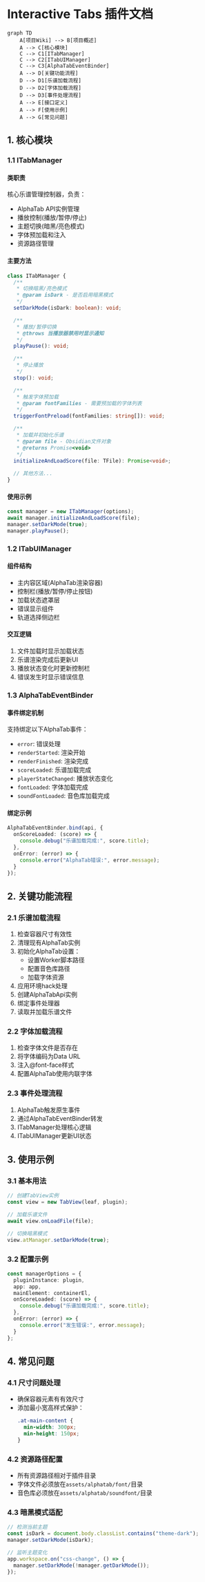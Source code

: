 # Interactive Tabs 插件文档

```mermaid
graph TD
    A[项目Wiki] --> B[项目概述]
    A --> C[核心模块]
    C --> C1[ITabManager]
    C --> C2[ITabUIManager]
    C --> C3[AlphaTabEventBinder]
    A --> D[关键功能流程]
    D --> D1[乐谱加载流程]
    D --> D2[字体加载流程]
    D --> D3[事件处理流程]
    A --> E[接口定义]
    A --> F[使用示例]
    A --> G[常见问题]
```

## 1. 核心模块

### 1.1 ITabManager

#### 类职责
核心乐谱管理控制器，负责：
- AlphaTab API实例管理
- 播放控制(播放/暂停/停止)
- 主题切换(暗黑/亮色模式)
- 字体预加载和注入
- 资源路径管理

#### 主要方法

```typescript
class ITabManager {
  /**
   * 切换暗黑/亮色模式
   * @param isDark - 是否启用暗黑模式
   */
  setDarkMode(isDark: boolean): void;

  /**
   * 播放/暂停切换
   * @throws 当播放器禁用时显示通知
   */
  playPause(): void;

  /**
   * 停止播放
   */
  stop(): void;

  /**
   * 触发字体预加载
   * @param fontFamilies - 需要预加载的字体列表
   */
  triggerFontPreload(fontFamilies: string[]): void;

  /**
   * 加载并初始化乐谱
   * @param file - Obsidian文件对象
   * @returns Promise<void>
   */
  initializeAndLoadScore(file: TFile): Promise<void>;
  
  // 其他方法...
}
```

#### 使用示例
```typescript
const manager = new ITabManager(options);
await manager.initializeAndLoadScore(file);
manager.setDarkMode(true);
manager.playPause();
```

### 1.2 ITabUIManager

#### 组件结构
- 主内容区域(AlphaTab渲染容器)
- 控制栏(播放/暂停/停止按钮)
- 加载状态遮罩层
- 错误显示组件
- 轨道选择侧边栏

#### 交互逻辑
1. 文件加载时显示加载状态
2. 乐谱渲染完成后更新UI
3. 播放状态变化时更新控制栏
4. 错误发生时显示错误信息

### 1.3 AlphaTabEventBinder

#### 事件绑定机制
支持绑定以下AlphaTab事件：
- `error`: 错误处理
- `renderStarted`: 渲染开始
- `renderFinished`: 渲染完成  
- `scoreLoaded`: 乐谱加载完成
- `playerStateChanged`: 播放状态变化
- `fontLoaded`: 字体加载完成
- `soundFontLoaded`: 音色库加载完成

#### 绑定示例
```typescript
AlphaTabEventBinder.bind(api, {
  onScoreLoaded: (score) => {
    console.debug("乐谱加载完成:", score.title);
  },
  onError: (error) => {
    console.error("AlphaTab错误:", error.message);
  }
});
```

## 2. 关键功能流程

### 2.1 乐谱加载流程
1. 检查容器尺寸有效性
2. 清理现有AlphaTab实例
3. 初始化AlphaTab设置：
   - 设置Worker脚本路径
   - 配置音色库路径
   - 加载字体资源
4. 应用环境hack处理
5. 创建AlphaTabApi实例
6. 绑定事件处理器
7. 读取并加载乐谱文件

### 2.2 字体加载流程
1. 检查字体文件是否存在
2. 将字体编码为Data URL
3. 注入@font-face样式
4. 配置AlphaTab使用内联字体

### 2.3 事件处理流程
1. AlphaTab触发原生事件
2. 通过AlphaTabEventBinder转发
3. ITabManager处理核心逻辑
4. ITabUIManager更新UI状态

## 3. 使用示例

### 3.1 基本用法
```typescript
// 创建TabView实例
const view = new TabView(leaf, plugin);

// 加载乐谱文件
await view.onLoadFile(file);

// 切换暗黑模式
view.atManager.setDarkMode(true);
```

### 3.2 配置示例
```typescript
const managerOptions = {
  pluginInstance: plugin,
  app: app,
  mainElement: containerEl,
  onScoreLoaded: (score) => {
    console.debug("乐谱加载完成:", score.title);
  },
  onError: (error) => {
    console.error("发生错误:", error.message);
  }
};
```

## 4. 常见问题

### 4.1 尺寸问题处理
- 确保容器元素有有效尺寸
- 添加最小宽高样式保护：
  ```css
  .at-main-content {
    min-width: 300px;
    min-height: 150px;
  }
  ```

### 4.2 资源路径配置
- 所有资源路径相对于插件目录
- 字体文件必须放在`assets/alphatab/font/`目录
- 音色库必须放在`assets/alphatab/soundfont/`目录

### 4.3 暗黑模式适配
```typescript
// 检测当前主题
const isDark = document.body.classList.contains("theme-dark");
manager.setDarkMode(isDark);

// 监听主题变化
app.workspace.on("css-change", () => {
  manager.setDarkMode(!manager.getDarkMode());
});